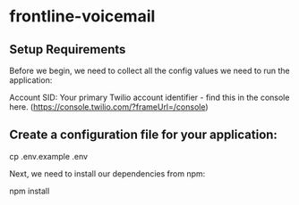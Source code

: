 # frontline-voicemail

## Setup Requirements

Before we begin, we need to collect all the config values we need to run the application:

Account SID: Your primary Twilio account identifier - find this in the console here. (https://console.twilio.com/?frameUrl=/console)

## Create a configuration file for your application:

cp .env.example .env

Next, we need to install our dependencies from npm:

npm install
